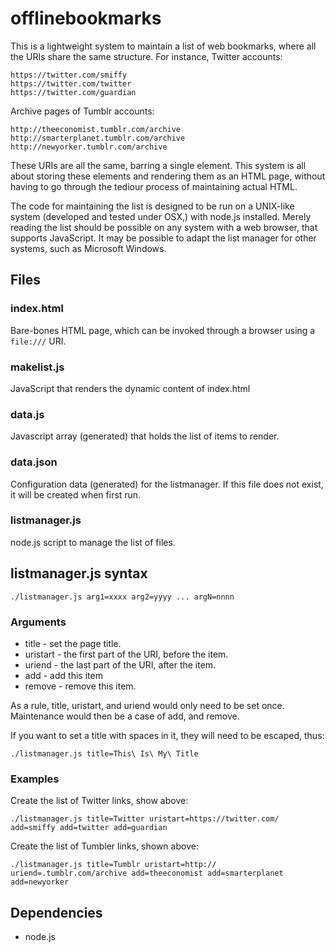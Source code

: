 offlinebookmarks
================

This is a lightweight system to maintain a list of web bookmarks, where all the URIs share the same structure. For instance, Twitter accounts:

```
https://twitter.com/smiffy
https://twitter.com/twitter
https://twitter.com/guardian
```

Archive pages of Tumblr accounts:

```
http://theeconomist.tumblr.com/archive
http://smarterplanet.tumblr.com/archive
http://newyorker.tumblr.com/archive
```

These URIs are all the same, barring a single element. This system is all about storing these elements and rendering them as an HTML page, without having to go through the tediour process of maintaining actual HTML.

The code for maintaining the list is designed to be run on a UNIX-like system (developed and tested under OSX,) with node.js installed. Merely reading the list should be possible on any system with a web browser, that supports JavaScript. It may be possible to adapt the list manager for other systems, such as Microsoft Windows.

## Files ##

### index.html ###

Bare-bones HTML page, which can be invoked through a browser using a ```file:///``` URI.

### makelist.js ###

JavaScript that renders the dynamic content of index.html

### data.js ###

Javascript array (generated) that holds the list of items to render.

### data.json ###

Configuration data (generated) for the listmanager. If this file does not exist, it will be created when first run.

### listmanager.js ###

node.js script to manage the list of files.

## listmanager.js syntax ##

```./listmanager.js arg1=xxxx arg2=yyyy ... argN=nnnn```

### Arguments ###

* title - set the page title.
* uristart - the first part of the URI, before the item.
* uriend - the last part of the URI, after the item.
* add - add this item
* remove - remove this item.

As a rule, title, uristart, and uriend would only need to be set once. Maintenance would then be a case of add, and remove.

If you want to set a title with spaces in it, they will need to be escaped, thus:

```./listmanager.js title=This\ Is\ My\ Title```

### Examples ###

Create the list of Twitter links, show above:

```./listmanager.js title=Twitter uristart=https://twitter.com/ add=smiffy add=twitter add=guardian```

Create the list of Tumbler links, shown above:

```./listmanager.js title=Tumblr uristart=http:// uriend=.tumblr.com/archive add=theeconomist add=smarterplanet add=newyorker```

## Dependencies ##

* node.js

